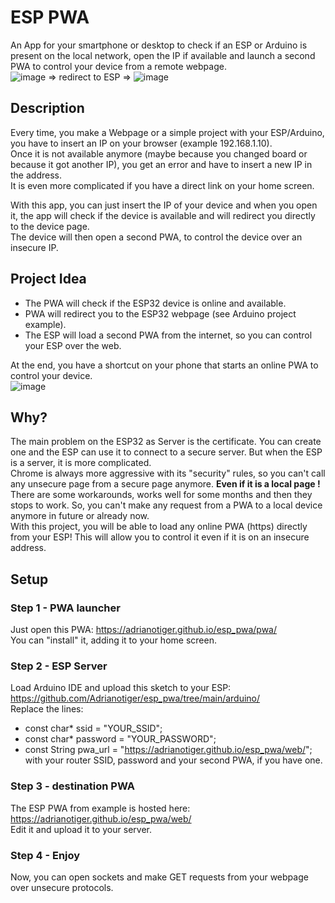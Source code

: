 # ESP PWA
 An App for your smartphone or desktop to check if an ESP or Arduino is present on the local network, open the IP if available and launch a second PWA to control your device from a remote webpage.  
 ![image](https://user-images.githubusercontent.com/7373079/223377531-0f753896-e954-4347-83a6-d037c5d4050c.png) => redirect to ESP => ![image](https://user-images.githubusercontent.com/7373079/223378939-6d52cd5b-8d0f-4b6b-af8e-5a8720306700.png)


 
 ## Description
 Every time, you make a Webpage or a simple project with your ESP/Arduino, you have to insert an IP on your browser (example 192.168.1.10).  
 Once it is not available anymore (maybe because you changed board or because it got another IP), you get an error and have to insert a new IP in the address.  
 It is even more complicated if you have a direct link on your home screen.  
 
 With this app, you can just insert the IP of your device and when you open it, the app will check if the device is available and will redirect you directly to the device page.  
 The device will then open a second PWA, to control the device over an insecure IP.
 
 ## Project Idea
 - The PWA will check if the ESP32 device is online and available.  
 - PWA will redirect you to the ESP32 webpage (see Arduino project example).  
 - The ESP will load a second PWA from the internet, so you can control your ESP over the web.  
 
 At the end, you have a shortcut on your phone that starts an online PWA to control your device.  
 ![image](https://user-images.githubusercontent.com/7373079/223369618-8bf29b62-e813-40b6-995b-91d1a9d818c7.png)

 
 ## Why? 
 The main problem on the ESP32 as Server is the certificate. You can create one and the ESP can use it to connect to a secure server. But when the ESP is a server, it is more complicated.  
 Chrome is always more aggressive with its "security" rules, so you can't call any unsecure page from a secure page anymore. **Even if it is a local page !**  
 There are some workarounds, works well for some months and then they stops to work. So, you can't make any request from a PWA to a local device anymore in future or already now.  
 With this project, you will be able to load any online PWA (https) directly from your ESP! This will allow you to control it even if it is on an insecure address.
 
## Setup
### Step 1 - PWA launcher
Just open this PWA: https://adrianotiger.github.io/esp_pwa/pwa/  
You can "install" it, adding it to your home screen.  

### Step 2 - ESP Server
Load Arduino IDE and upload this sketch to your ESP:  
https://github.com/Adrianotiger/esp_pwa/tree/main/arduino/  
Replace the lines:  
- const char* ssid = "YOUR_SSID";
- const char* password = "YOUR_PASSWORD";
- const String pwa_url = "https://adrianotiger.github.io/esp_pwa/web/";
with your router SSID, password and your second PWA, if you have one.  

### Step 3 - destination PWA
The ESP PWA from example is hosted here: https://adrianotiger.github.io/esp_pwa/web/  
Edit it and upload it to your server.

### Step 4 - Enjoy
Now, you can open sockets and make GET requests from your webpage over unsecure protocols.
